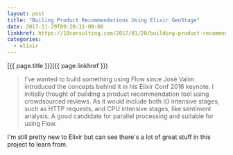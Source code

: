 ```yaml
---
layout: post
title: "Builing Product Recommendations Using Elixir GenStage"
date: 2017-11-29T09:20:11-08:00
linkhref: https://10consulting.com/2017/01/20/building-product-recommendations-using-elixir-gen-stage-flow/
categories:
  - elixir
---
```



[{{ page.title }}]({{ page.linkhref }})

> I’ve wanted to build something using Flow since José Valim introduced the concepts behind it in his Elixir Conf 2016 keynote. I initially thought of building a product recommendation tool using crowdsourced reviews. As it would include both IO intensive stages, such as HTTP requests, and CPU intensive stages, like sentiment analysis. A good candidate for parallel processing and suitable for using Flow.

I'm still pretty new to Elixir but can see there's a lot of great stuff in this project to learn from.

